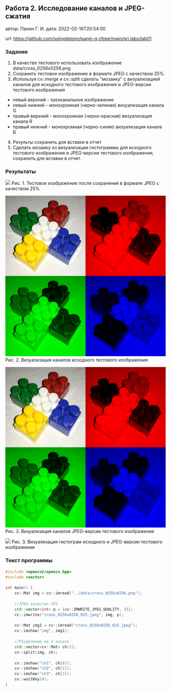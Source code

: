 ## Работа 2. Исследование каналов и JPEG-сжатия
автор: Панин Г. И.
дата: 2022-02-16T20:54:00

url: https://github.com/ssimpletonn/panin-g-i/tree/main/prj.labs/lab01

### Задание
1. В качестве тестового использовать изображение data/cross_0256x0256.png
2. Сохранить тестовое изображение в формате JPEG с качеством 25%.
3. Используя cv::merge и cv::split сделать "мозаику" с визуализацией каналов для исходного тестового изображения и JPEG-версии тестового изображения
- левый верхний - трехканальное изображение
- левый нижний - монохромная (черно-зеленая) визуализация канала G
- правый верхний - монохромная (черно-красная) визуализация канала R
- правый нижний - монохромная (черно-синяя) визуализация канала B
4. Результы сохранить для вставки в отчет
5. Сделать мозаику из визуализации гистограммы для исходного тестового изображения и JPEG-версии тестового изображения, сохранить для вставки в отчет.

### Результаты

![](cross_0256x0256_025.jpg)
Рис. 1. Тестовое изображение после сохранения в формате JPEG с качеством 25%

![](cross_0256x0256_png_channels.png)
Рис. 2. Визуализация каналов исходного тестового изображения

![](cross_0256x0256_jpg_channels.png)
Рис. 3. Визуализация каналов JPEG-версии тестового изображения

![](cross_0256x0256_hists.png)
Рис. 3. Визуализация гистограм исходного и JPEG-версии тестового изображения

### Текст программы

```cpp
#include <opencv2/opencv.hpp>
#include <vector>

int main() {
    cv::Mat img = cv::imread("../data/cross_0256x0256.png");

    //JPEG качество 25%
    std::vector<int> p = {cv::IMWRITE_JPEG_QUALITY, 25};
    cv::imwrite("cross_0256x0256_025.jpeg", img, p);

    cv::Mat img1 = cv::imread("cross_0256x0256_025.jpeg");
    cv::imshow("img", img1);

    //Разделение на 3 канала
    std::vector<cv::Mat> ch(3);
    cv::split(img, ch);

    cv::imshow("ch1", ch[0]);
    cv::imshow("ch2", ch[1]);
    cv::imshow("ch3", ch[2]);
    cv::waitKey(0);
}
```
